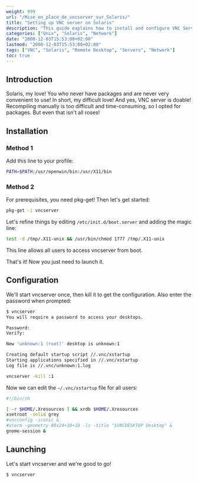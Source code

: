 ```yaml
---
weight: 999
url: "/Mise_en_place_de_vncserver_sur_Solaris/"
title: "Setting up VNC server on Solaris"
description: "This guide explains how to install and configure VNC Server on Solaris systems to enable remote desktop access."
categories: ["Unix", "Solaris", "Network"]
date: "2008-12-03T15:53:00+02:00"
lastmod: "2008-12-03T15:53:00+02:00"
tags: ["VNC", "Solaris", "Remote Desktop", "Servers", "Network"]
toc: true
---
```


## Introduction

Solaris, my love! You who never have packages and are never very convenient to use! In short, my difficult love! And yes, VNC server is doable! Recompiling manually is too difficult and time-consuming, so I opted for packages. But even that isn't all roses!

## Installation

### Method 1

Add this line to your profile:

```bash
PATH=$PATH:/usr/openwin/bin:/usr/X11/bin
```

### Method 2

For prerequisites, you need pkg-get! Then let's get started:

```bash
pkg-get -i vncserver
```

Let's refine things by editing `/etc/init.d/boot.server` and adding the magic line:

```bash
test -d /tmp/.X11-unix && /usr/bin/chmod 1777 /tmp/.X11-unix 
```

This line allows all users to access vncserver from boot.

That's it! Now you just need to launch it.

## Configuration

We'll start vncserver once, then kill it to get the configuration. Also enter the password when prompted:

```bash
$ vncserver
You will require a password to access your desktops.

Password:
Verify:

New 'unknown:1 (root)' desktop is unknown:1

Creating default startup script //.vnc/xstartup
Starting applications specified in //.vnc/xstartup
Log file is //.vnc/unknown:1.log
```

```bash
vncserver -kill :1
```

Now we can edit the `~/.vnc/xstartup` file for all users:

```bash
#!/bin/sh

[ -r $HOME/.Xresources ] && xrdb $HOME/.Xresources
xsetroot -solid grey
#vncconfig -iconic &
#xterm -geometry 80x24+10+10 -ls -title "$VNCDESKTOP Desktop" &
gnome-session &
```

## Launching

Let's start vncserver and we're good to go!

```bash
$ vncserver
```
